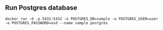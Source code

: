 ## Run Postgres database
```
docker run -d -p 5432:5432 -e POSTGRES_DB=sample -e POSTGRES_USER=user -e POSTGRES_PASSWORD=asd --name sample postgres
```